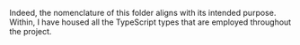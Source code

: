 Indeed, the nomenclature of this folder aligns with its intended purpose. Within, I have housed all the TypeScript types that are employed throughout the project.